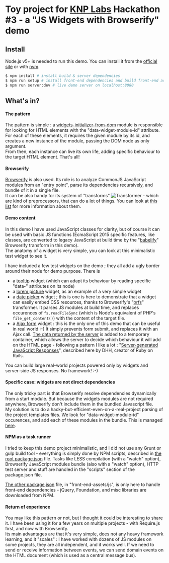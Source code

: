 # Toy project for [KNP Labs](http://knplabs.com) Hackathon #3 - a "JS Widgets with Browserify" demo

## Install

Node.js v5+ is needed to run this demo. You can install it from the [official site](https://nodejs.org) or with [nvm](https://github.com/creationix/nvm).

```bash
$ npm install # install build & server dependencies
$ npm run setup # install front-end dependencies and build front-end assets
$ npm run server:dev # live demo server on localhost:8080
```

## What's in?

#### The pattern

The pattern is simple : a [widgets-initializer-from-dom](https://github.com/DrBenton/js-widgets-with-browserify-demo/blob/master/front-end-assets/js/lib/demo-app/core/widgets-initializer-from-dom.js) module is responsible for looking for HTML elements with the "data-widget-module-id" attribute.  
For each of these elements, it requires the given module by its id, and creates a new instance of the module, passing the DOM node as only argument.  
From then, each instance can live its own life, adding specific behaviour to the target HTML element. That's all!

#### Browserify

[Browserify](http://browserify.org/) is also used. Its role is to analyze CommonJS JavaScript modules from an "entry point", parse its dependencies recursively, and bundle of it in a single file.  
It can be also handy for its system of "transforms" ![Transformer](http://www.icon100.com/up/3572/16/33-transformer.png) - which are kind of preprocessors, that can do a lot of things. You can look at [this list](https://github.com/substack/node-browserify/wiki/list-of-transforms) for more information about them.

#### Demo content

In this demo I have used JavaScript classes for clarity, but of course it can be used with basic JS functions (EcmaScript 2015 specific features, like classes, are converted to legacy JavaScript at build time by the "[babelify](https://github.com/babel/babelify)" Browserify transform in this demo).  
The anatomy of a widget is very simple, you can look at this minimalistic test widget to see it.

I have included a few test widgets on the demo ; they all add a ugly border around their node for demo purpose. There is
 * a [tooltip](https://github.com/DrBenton/js-widgets-with-browserify-demo/blob/master/front-end-assets/js/lib/demo-app/widgets/tooltip.js) widget (which can adapt its behaviour by reading specific "data-" attributes on its node)
 * a [lorem picture](https://github.com/DrBenton/js-widgets-with-browserify-demo/blob/master/front-end-assets/js/lib/demo-app/widgets/lorem-picture.js) widget, as an example of a very simple widget
 * a [date picker](https://github.com/DrBenton/js-widgets-with-browserify-demo/blob/master/front-end-assets/js/lib/demo-app/widgets/date-picker.js) widget ; this is one is here to demonstrate that a widget can easily embed CSS resources, thanks to Browserify's "[brfs](https://github.com/substack/brfs)" transformer. It parses JS modules at build time, and replaces occurences of `fs.readFileSync` (which is Node's equivalent of PHP's `file_get_content()`) with the content of the target file.
 * a [Ajax form](https://github.com/DrBenton/js-widgets-with-browserify-demo/blob/master/front-end-assets/js/lib/demo-app/widgets/ajax-form.js) widget : this is the only one of this demo that can be useful in real world :-) It simply prevents form submit, and replaces it with an Ajax call.
  [The data returned by the server](https://github.com/KnpLabs/hackathon3---js-widgets-with-browserify/blob/master/lib/templates/form-response.html.twig) is added to a temporary container, which allows the server to decide which behaviour it will add on the HTML page - following a pattern I like a lot : "[Server-generated JavaScript Responses](https://signalvnoise.com/posts/3697-server-generated-javascript-responses)", described here by DHH, creator of Ruby on Rails.

You can build large real-world projects powered only by widgets and server-side JS responses. No framework! :-)

#### Specific case: widgets are not direct dependencies

The only tricky part is that Browserify resolve dependencies dynamically from a start module. But because the widgets modules are not required anywhere, Browserify don't include them in the bundled Javascript file.  
My solution is to do a hacky-but-efficient-even-on-a-real-project parsing of the project templates files. We look for "data-widget-module-id" occurences, and add each of these modules in the bundle. This is managed [here](https://github.com/DrBenton/js-widgets-with-browserify-demo/blob/master/lib/tool/browserify-with-widgets.js#L129-L176).

#### NPM as a task runner

I tried to keep this demo project minimalistic, and I did not use any Grunt or gulp build tool - everything is simply done by NPM scripts, described in [the root package.json](https://github.com/DrBenton/js-widgets-with-browserify-demo/blob/master/package.json#L8-L19) file.
Tasks like LESS compilation (with a "watch" option), Browserify JavaScript modules bundle (also with a "watch" option), HTTP test server and stuff are handled in the "scripts" section of the package.json file. 

[The other package.json](https://github.com/DrBenton/js-widgets-with-browserify-demo/blob/master/front-end-assets/js/package.json) file, in "front-end-assets/js", is only here to handle front-end dependencies - jQuery, Foundation, and misc libraries are downloaded from NPM.

#### Return of experience

You may like this pattern or not, but I thought it could be interesting to share it. I have been using it for a few years on multiple projects - with Require.js first, and now with Browserify.  
Its main advantages are that it's very simple, does not any heavy framework learning, and it "scales" : I have worked with dozens of JS modules on some projects, they are all independent, and it works well. If we need to send or receive information between events, we can send domain events on the HTML document (which is used as a central message bus).
